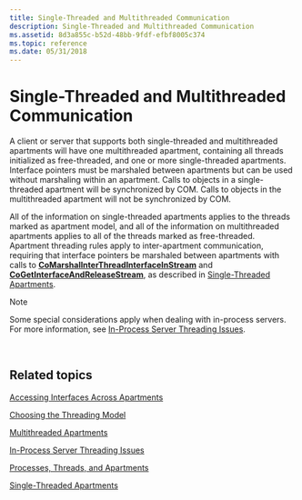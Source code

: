 ```yaml
---
title: Single-Threaded and Multithreaded Communication
description: Single-Threaded and Multithreaded Communication
ms.assetid: 8d3a855c-b52d-48bb-9fdf-efbf8005c374
ms.topic: reference
ms.date: 05/31/2018
---
```


# Single-Threaded and Multithreaded Communication

A client or server that supports both single-threaded and multithreaded apartments will have one multithreaded apartment, containing all threads initialized as free-threaded, and one or more single-threaded apartments. Interface pointers must be marshaled between apartments but can be used without marshaling within an apartment. Calls to objects in a single-threaded apartment will be synchronized by COM. Calls to objects in the multithreaded apartment will not be synchronized by COM.

All of the information on single-threaded apartments applies to the threads marked as apartment model, and all of the information on multithreaded apartments applies to all of the threads marked as free-threaded. Apartment threading rules apply to inter-apartment communication, requiring that interface pointers be marshaled between apartments with calls to [**CoMarshalInterThreadInterfaceInStream**](/windows/desktop/api/combaseapi/nf-combaseapi-comarshalinterthreadinterfaceinstream) and [**CoGetInterfaceAndReleaseStream**](/windows/desktop/api/combaseapi/nf-combaseapi-cogetinterfaceandreleasestream), as described in [Single-Threaded Apartments](single-threaded-apartments.md).

> [!Note]  
> Some special considerations apply when dealing with in-process servers. For more information, see [In-Process Server Threading Issues](in-process-server-threading-issues.md).

 

## Related topics

<dl> <dt>

[Accessing Interfaces Across Apartments](accessing-interfaces-across-apartments.md)
</dt> <dt>

[Choosing the Threading Model](choosing-the-threading-model.md)
</dt> <dt>

[Multithreaded Apartments](multithreaded-apartments.md)
</dt> <dt>

[In-Process Server Threading Issues](in-process-server-threading-issues.md)
</dt> <dt>

[Processes, Threads, and Apartments](processes--threads--and-apartments.md)
</dt> <dt>

[Single-Threaded Apartments](single-threaded-apartments.md)
</dt> </dl>

 

 




